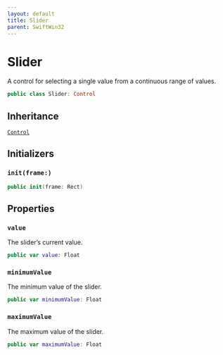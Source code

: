 ```yaml
---
layout: default
title: Slider
parent: SwiftWin32
---
```

# Slider

A control for selecting a single value from a continuous range of values.

``` swift
public class Slider: Control 
```

## Inheritance

[`Control`](https://compnerd.github.io/swift-win32/SwiftWin32/Control)

## Initializers

### `init(frame:)`

``` swift
public init(frame: Rect) 
```

## Properties

### `value`

The slider’s current value.

``` swift
public var value: Float 
```

### `minimumValue`

The minimum value of the slider.

``` swift
public var minimumValue: Float 
```

### `maximumValue`

The maximum value of the slider.

``` swift
public var maximumValue: Float 
```
